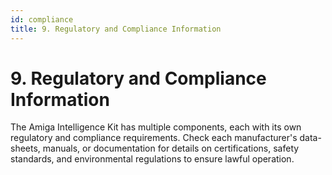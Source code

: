 ```yaml
---
id: compliance
title: 9. Regulatory and Compliance Information
---
```


# 9. Regulatory and Compliance Information

The Amiga Intelligence Kit has multiple components, each with its own regulatory and compliance requirements. Check each manufacturer's data-sheets, manuals, or documentation for details on certifications, safety standards, and environmental regulations to ensure lawful operation.
